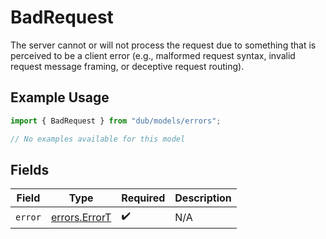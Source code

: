 # BadRequest

The server cannot or will not process the request due to something that is perceived to be a client error (e.g., malformed request syntax, invalid request message framing, or deceptive request routing).

## Example Usage

```typescript
import { BadRequest } from "dub/models/errors";

// No examples available for this model
```

## Fields

| Field                                          | Type                                           | Required                                       | Description                                    |
| ---------------------------------------------- | ---------------------------------------------- | ---------------------------------------------- | ---------------------------------------------- |
| `error`                                        | [errors.ErrorT](../../models/errors/errort.md) | :heavy_check_mark:                             | N/A                                            |